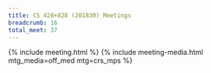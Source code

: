 ```yaml
---
title: CS 428+828 (201830) Meetings
breadcrumb: 16
total_meet: 37
---
```

{% include meeting.html %}
{% include meeting-media.html mtg_media=off_med mtg=crs_mps %}
